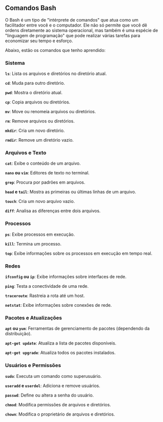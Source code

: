 ## Comandos Bash 

O Bash é um tipo de "intérprete de comandos" que atua como um facilitador entre você e o computador. Ele não só permite que você dê ordens diretamente ao sistema operacional, mas também é uma espécie de "linguagem de programação" que pode realizar várias tarefas para economizar seu tempo e esforço. 

Abaixo, estão os comandos que tenho aprendido:

### Sistema

**`ls`**: Lista os arquivos e diretórios no diretório atual.

**`cd`**: Muda para outro diretório.

**`pwd`**: Mostra o diretório atual.

**`cp`**: Copia arquivos ou diretórios.

**`mv`**: Move ou renomeia arquivos ou diretórios.

**`rm`**: Remove arquivos ou diretórios.

**`mkdir`**: Cria um novo diretório.

**`rmdir`**: Remove um diretório vazio.

### Arquivos e Texto

**`cat`**: Exibe o conteúdo de um arquivo.

**`nano` ou `vim`**: Editores de texto no terminal.

**`grep`**: Procura por padrões em arquivos.

**`head` e `tail`**: Mostra as primeiras ou últimas linhas de um arquivo.

**`touch`**: Cria um novo arquivo vazio.

**`diff`**: Analisa as diferenças entre dois arquivos. 

### Processos

**`ps`**: Exibe processos em execução.

**`kill`**: Termina um processo.

**`top`**: Exibe informações sobre os processos em execução em tempo real.

### Redes

**`ifconfig` ou `ip`**: Exibe informações sobre interfaces de rede.

**`ping`**: Testa a conectividade de uma rede.

**`traceroute`**: Rastreia a rota até um host.

**`netstat`**: Exibe informações sobre conexões de rede.

### Pacotes e Atualizações

**`apt` ou `yum`**: Ferramentas de gerenciamento de pacotes (dependendo da distribuição).

**`apt-get update`**: Atualiza a lista de pacotes disponíveis.

**`apt-get upgrade`**: Atualiza todos os pacotes instalados.

### Usuários e Permissões

**`sudo`**: Executa um comando como superusuário.

**`useradd` e `userdel`**: Adiciona e remove usuários.

**`passwd`**: Define ou altera a senha do usuário.

**`chmod`**: Modifica permissões de arquivos e diretórios.

**`chown`**: Modifica o proprietário de arquivos e diretórios.
